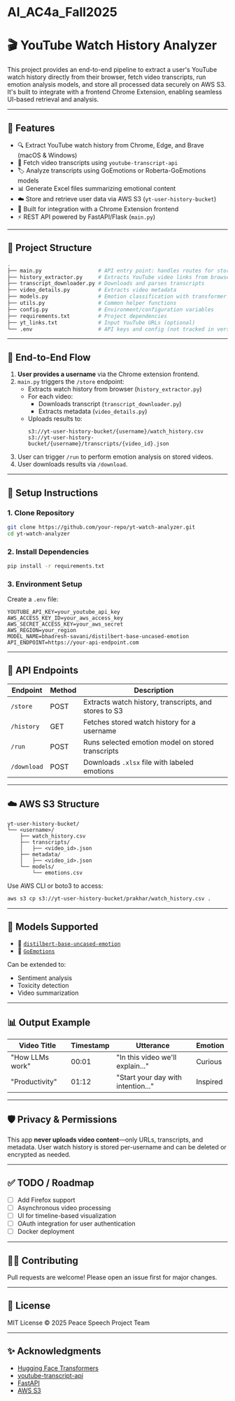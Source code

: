 # AI_AC4a_Fall2025

# 🎬 YouTube Watch History Analyzer

This project provides an end-to-end pipeline to extract a user's YouTube watch history directly from their browser, fetch video transcripts, run emotion analysis models, and store all processed data securely on AWS S3. It's built to integrate with a frontend Chrome Extension, enabling seamless UI-based retrieval and analysis.

---

## 🚀 Features

- 🔍 Extract YouTube watch history from Chrome, Edge, and Brave (macOS & Windows)
- 🧠 Fetch video transcripts using `youtube-transcript-api`
- 🏷️ Analyze transcripts using GoEmotions or Roberta-GoEmotions models
- 📊 Generate Excel files summarizing emotional content
- ☁️ Store and retrieve user data via AWS S3 (`yt-user-history-bucket`)
- 🔌 Built for integration with a Chrome Extension frontend
- ⚡ REST API powered by FastAPI/Flask (`main.py`)

---

## 📁 Project Structure

```bash
.
├── main.py                  # API entry point: handles routes for store/run/download
├── history_extractor.py     # Extracts YouTube video links from browser history
├── transcript_downloader.py # Downloads and parses transcripts
├── video_details.py         # Extracts video metadata
├── models.py                # Emotion classification with transformer models
├── utils.py                 # Common helper functions
├── config.py                # Environment/configuration variables
├── requirements.txt         # Project dependencies
├── yt_links.txt             # Input YouTube URLs (optional)
└── .env                     # API keys and config (not tracked in version control)
```

---

## 🔄 End-to-End Flow

1. **User provides a username** via the Chrome extension frontend.
2. `main.py` triggers the `/store` endpoint:
   - Extracts watch history from browser (`history_extractor.py`)
   - For each video:
     - Downloads transcript (`transcript_downloader.py`)
     - Extracts metadata (`video_details.py`)
   - Uploads results to:
     ```
     s3://yt-user-history-bucket/{username}/watch_history.csv
     s3://yt-user-history-bucket/{username}/transcripts/{video_id}.json
     ```
3. User can trigger `/run` to perform emotion analysis on stored videos.
4. User downloads results via `/download`.

---

## 🔧 Setup Instructions

### 1. Clone Repository

```bash
git clone https://github.com/your-repo/yt-watch-analyzer.git
cd yt-watch-analyzer
```

### 2. Install Dependencies

```bash
pip install -r requirements.txt
```

### 3. Environment Setup

Create a `.env` file:

```env
YOUTUBE_API_KEY=your_youtube_api_key
AWS_ACCESS_KEY_ID=your_aws_access_key
AWS_SECRET_ACCESS_KEY=your_aws_secret
AWS_REGION=your_region
MODEL_NAME=bhadresh-savani/distilbert-base-uncased-emotion
API_ENDPOINT=https://your-api-endpoint.com
```

---

## 🧪 API Endpoints

| Endpoint        | Method | Description |
|----------------|--------|-------------|
| `/store`       | POST   | Extracts watch history, transcripts, and stores to S3 |
| `/history`     | GET    | Fetches stored watch history for a username |
| `/run`         | POST   | Runs selected emotion model on stored transcripts |
| `/download`    | POST   | Downloads `.xlsx` file with labeled emotions |

---

## ☁️ AWS S3 Structure

```
yt-user-history-bucket/
└── <username>/
    ├── watch_history.csv
    ├── transcripts/
    │   ├── <video_id>.json
    ├── metadata/
    │   ├── <video_id>.json
    └── models/
        └── emotions.csv
```

Use AWS CLI or boto3 to access:

```bash
aws s3 cp s3://yt-user-history-bucket/prakhar/watch_history.csv .
```

---

## 🧠 Models Supported

- 🤖 [`distilbert-base-uncased-emotion`](https://huggingface.co/bhadresh-savani/distilbert-base-uncased-emotion)
- 🤗 [`GoEmotions`](https://huggingface.co/monologg/bert-base-cased-goemotions-original)

Can be extended to:
- Sentiment analysis
- Toxicity detection
- Video summarization

---

## 📊 Output Example

| Video Title     | Timestamp | Utterance                          | Emotion   |
|-----------------|-----------|------------------------------------|-----------|
| "How LLMs work" | 00:01     | "In this video we'll explain..."  | Curious   |
| "Productivity"  | 01:12     | "Start your day with intention..."| Inspired  |

---

## 🛡️ Privacy & Permissions

This app **never uploads video content**—only URLs, transcripts, and metadata. User watch history is stored per-username and can be deleted or encrypted as needed.

---

## ✅ TODO / Roadmap

- [ ] Add Firefox support
- [ ] Asynchronous video processing
- [ ] UI for timeline-based visualization
- [ ] OAuth integration for user authentication
- [ ] Docker deployment

---

## 👨‍💻 Contributing

Pull requests are welcome! Please open an issue first for major changes.

---

## 📜 License

MIT License © 2025 Peace Speech Project Team

---

## ✨ Acknowledgments

- [Hugging Face Transformers](https://huggingface.co/)
- [youtube-transcript-api](https://github.com/jdepoix/youtube-transcript-api)
- [FastAPI](https://fastapi.tiangolo.com/)
- [AWS S3](https://aws.amazon.com/s3/)
